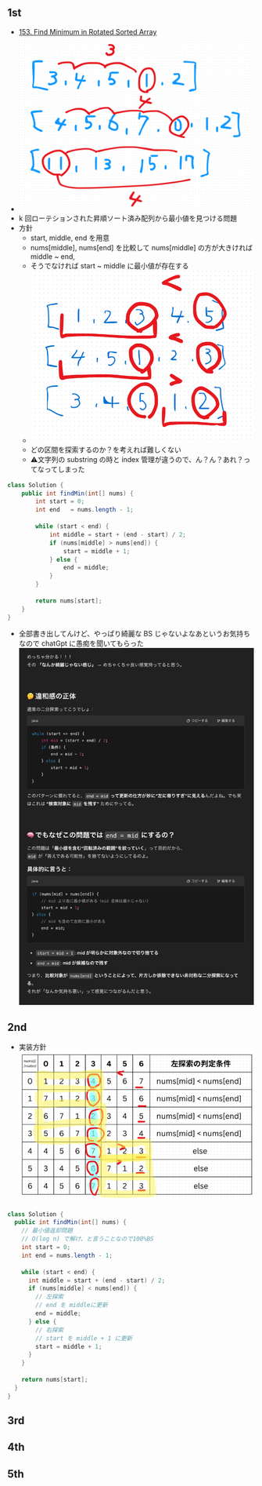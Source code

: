 ## 1st
- [153. Find Minimum in Rotated Sorted Array](https://leetcode.com/problems/find-minimum-in-rotated-sorted-array/description/)
- ![img_1.png](img_1.png)
- k 回ローテションされた昇順ソート済み配列から最小値を見つける問題
- 方針
  - start, middle, end を用意
  - nums[middle], nums[end] を比較して nums[middle] の方が大きければ middle ~ end,
  - そうでなければ start ~ middle に最小値が存在する
  - ![img_2.png](img_2.png)
  - どの区間を探索するのか？を考えれば難しくない
  - ⚠️文字列の substring の時と index 管理が違うので、ん？ん？あれ？ってなってしまった
```java
class Solution {
    public int findMin(int[] nums) {
        int start = 0;
        int end   = nums.length - 1;

        while (start < end) {
            int middle = start + (end - start) / 2;
            if (nums[middle] > nums[end]) {
                start = middle + 1;
            } else {
                end = middle;
            }
        }

        return nums[start];
    }
}
```
- 全部書き出してんけど、やっぱり綺麗な BS じゃないよなあというお気持ちなので chatGpt に愚痴を聞いてもらった
![img.png](img.png)
## 2nd
- 実装方針
![img_4.png](img_4.png)
```java
class Solution {
  public int findMin(int[] nums) {
    // 最小値返却問題
    // O(log n) で解け、と言うことなので100%BS
    int start = 0;
    int end = nums.length - 1;

    while (start < end) {
      int middle = start + (end - start) / 2;
      if (nums[middle] < nums[end]) {
        // 左探索
        // end を middleに更新
        end = middle;
      } else {
        // 右探索
        // start を middle + 1 に更新
        start = middle + 1;
      }
    }

    return nums[start];
  }
}
```

## 3rd

## 4th

## 5th
